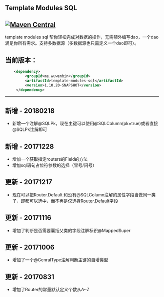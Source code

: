 ## Template Modules SQL
[![Maven Central](https://maven-badges.herokuapp.com/maven-central/me.wuwenbin/template-modules-sql/badge.svg)](http://search.maven.org/#artifactdetails%7Cme.wuwenbin%7Ctemplate-modules-sql%7C1.10.5.RELEASE%7Cjar)
---
template modules sql 帮你轻松完成对数据的操作，无需额外编写dao，一个dao满足你所有需求。支持多数据源（多数据源也只需定义一个dao即可）。
## 当前版本：
   ```xml
       <dependency>
            <groupId>me.wuwenbin</groupId>
            <artifactId>template-modules-sql</artifactId>
            <version>1.10.20-SNAPSHOT</version>
        </dependency>
   ```
   ---
   ## 新增 - 20180218
   + 新增一个注解@SQLPk，现在主键可以使用@SQLColumn(pk=true)或者直接@SQLPk注解即可
   ## 新增 - 20171228
   + 增加一个获取指定routers的Field的方法
   + 增加sql语句占位符参数的选择（冒号/问号）
   ## 更新 - 20171217
   + 现在可以把Router.Default 和没有@SQLColumn注解的属性字段当做同一类了，即都可以选中，而不再是仅选择Router.Default字段
   ## 更新 - 20171116
  + 增加了判断是否需要囊括父类的字段注解标识@MappedSuper
  ## 更新 - 20171006
  + 增加了一个@GenralType注解判断主键的自增类型  
  ## 更新 - 20170831
  + 增加了Router的常量默认定义个数从A~Z
